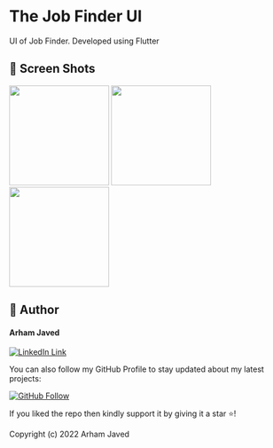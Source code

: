 # The Job Finder UI

UI of Job Finder. Developed using Flutter

## 📱 Screen Shots

<img src="https://user-images.githubusercontent.com/101502781/160153700-cd0f6ddc-9b2f-47ea-b02d-73d9351c5983.jpeg" width=180>  <img src="https://user-images.githubusercontent.com/101502781/160153706-30bd0097-57ba-4d5c-b929-0641ca69579f.jpeg" width=180>  <img src="https://user-images.githubusercontent.com/101502781/160153713-f2487560-7e46-4cd1-8104-fe9b96fb4d8c.jpeg" width=180> 


## 🧑 Author

#### Arham Javed
[![LinkedIn Link](https://img.shields.io/badge/Connect-Arham-blue.svg?logo=linkedin&longCache=true&style=social&label=Connect
)](https://www.linkedin.com/in/arham-javed-9b4107216/)

You can also follow my GitHub Profile to stay updated about my latest projects:

[![GitHub Follow](https://img.shields.io/badge/Connect-Arham-blue.svg?logo=Github&longCache=true&style=social&label=Follow)](https://github.com/Arham07)

If you liked the repo then kindly support it by giving it a star ⭐!

Copyright (c) 2022 Arham Javed
